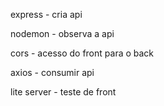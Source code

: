 express - cria api

nodemon - observa a api

cors - acesso do front para o back

axios - consumir api

lite server - teste de front
